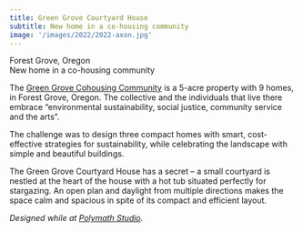 ```yaml
---
title: Green Grove Courtyard House
subtitle: New home in a co-housing community
image: '/images/2022/2022-axon.jpg'
---
```


Forest Grove, Oregon<br>
New home in a co-housing community

The [Green Grove Cohousing Community](https://greengrovecoho.org/) is a 5-acre property with 9 homes, in Forest Grove, Oregon. The collective and the individuals that live there embrace “environmental sustainability, social justice, community service and the arts”.

The challenge was to design three compact homes with smart, cost-effective strategies for sustainability, while celebrating the landscape with simple and beautiful buildings.

The Green Grove Courtyard House has a secret – a small courtyard is nestled at the heart of the house with a hot tub situated perfectly for stargazing. An open plan and daylight from multiple directions makes the space calm and spacious in spite of its compact and efficient layout.

*Designed while at [Polymath Studio](https://www.polymath.shop/).*